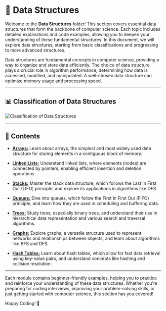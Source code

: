 # 📘 Data Structures

Welcome to the **Data Structures** folder! This section covers essential data structures that form the backbone of computer science. Each topic includes detailed explanations and code examples, allowing you to deepen your understanding of these fundamental structures. In this document, we will explore data structures, starting from basic classifications and progressing to more advanced structures.

Data structures are fundamental concepts in computer science, providing a way to organize and store data efficiently. The choice of data structure plays a crucial role in algorithm performance, determining how data is accessed, modified, and manipulated. A well-chosen data structure can optimize memory usage and processing speed.

---

## 📊 Classification of Data Structures

![Classification of Data Structures](https://storage.googleapis.com/download/storage/v1/b/designgurus-prod.appspot.com/o/e1aca977880d4dce83f295c00?generation=1697606174169801&alt=media)

---

## 📂 Contents

- [**Arrays:**]() Learn about arrays, the simplest and most widely used data structure for storing elements in a contiguous block of memory. 

- [**Linked Lists:**]() Understand linked lists, where elements (nodes) are connected by pointers, enabling efficient insertion and deletion operations.

- [**Stacks:**]() Master the stack data structure, which follows the Last In First Out (LIFO) principle, and explore its applications in algorithms like DFS.

- [**Queues:**]() Dive into queues, which follow the First In First Out (FIFO) principle, and learn how they are used in scheduling and buffering data.

- [**Trees:**]() Study trees, especially binary trees, and understand their use in hierarchical data representation and various search and traversal algorithms.

- [**Graphs:**]() Explore graphs, a versatile structure used to represent networks and relationships between objects, and learn about algorithms like BFS and DFS.

- [**Hash Tables:**]() Learn about hash tables, which allow for fast data retrieval using key-value pairs, and understand concepts like hashing and collision resolution.

---

Each module contains beginner-friendly examples, helping you to practice and reinforce your understanding of these data structures. Whether you're preparing for coding interviews, improving your problem-solving skills, or just getting started with computer science, this section has you covered!

Happy Coding! 🚀
